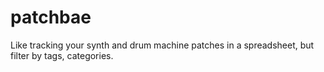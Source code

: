 # patchbae
Like tracking your synth and drum machine patches in a spreadsheet, but filter by tags, categories.
